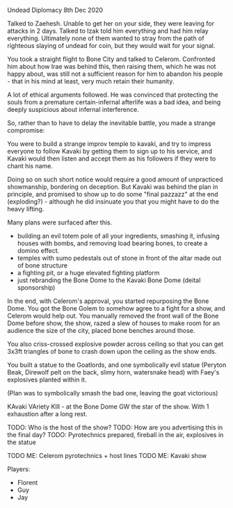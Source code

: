 Undead Diplomacy
8th Dec 2020

Talked to Zaehesh. Unable to get her on your side, they were leaving for attacks in 2 days.
Talked to Izak told him everything and had him relay everything. Ultimately none of them wanted to stray from the path of righteous slaying of undead for coin, but they would wait for your signal.

You took a straight flight to Bone City and talked to Celerom. Confronted him about how Irae was behind this, then raising them, which he was not happy about, was still not a sufficient reason for him to abandon his people - that in his mind at least, very much retain their humanity.

A lot of ethical arguments followed. He was convinced that protecting the souls from a premature certain-infernal afterlife was a bad idea, and being deeply suspicious about infernal interference.

So, rather than to have to delay the inevitable battle, you made a strange compromise:

You were to build a strange improv temple to kavaki, and try to impress everyone to follow Kavaki by getting them to sign up to his service, and Kavaki would then listen and accept them as his followers if they were to chant his name.

Doing so on such short notice would require a good amount of unpracticed showmanship, bordering on deception. But Kavaki was behind the plan in principle, and promised to show up to do some "final pazzazz" at the end (exploding?) - although he did insinuate you that you might have to do the heavy lifting.

Many plans were surfaced after this.
- building an evil totem pole of all your ingredients, smashing it, infusing houses with bombs, and removing load bearing bones, to create a domino effect.
- temples with sumo pedestals out of stone in front of the altar made out of bone structure
- a fighting pit, or a huge elevated fighting platform
- just rebranding the Bone Dome to the Kavaki Bone Dome (deital sponsorship)

In the end, with Celerom's approval, you started repurposing the Bone Dome.
You got the Bone Golem to somehow agree to a fight for a show, and Celerom would help out.
You manually removed the front wall of the Bone Dome before show, the show, razed a slew of houses to make room for an audience the size of the city, placed bone benches around those.

You also criss-crossed explosive powder across ceiling so that you can get 3x3ft triangles of bone to crash down upon the ceiling as the show ends.

You built a statue to the Goatlords, and one symbolically evil statue (Peryton Beak, Direwolf pelt on the back, slimy horn, watersnake head) with Faey's explosives planted within it.

(Plan was to symbolically smash the bad one, leaving the goat victorious)

KAvaki VAriety KIll - at the Bone Dome
GW the star of the show. With 1 exhaustion after a long rest.


TODO: Who is the host of the show?
TODO: How are you advertising this in the final day?
TODO: Pyrotechnics prepared, fireball in the air, explosives in the statue

TODO ME: Celerom pyrotechnics + host lines
TODO ME: Kavaki show

Players:
- Florent
- Guy
- Jay
